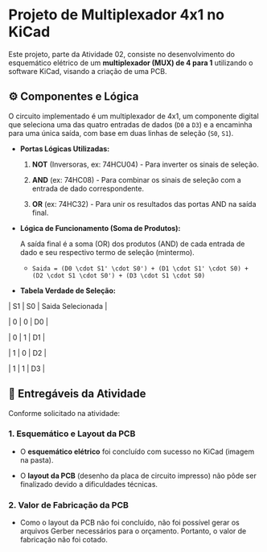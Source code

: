 # Projeto de Multiplexador 4x1 no KiCad



Este projeto, parte da Atividade 02, consiste no desenvolvimento do esquemático elétrico de um **multiplexador (MUX) de 4 para 1** utilizando o software KiCad, visando a criação de uma PCB.



## ⚙️ Componentes e Lógica



O circuito implementado é um multiplexador de 4x1, um componente digital que seleciona uma das quatro entradas de dados (`D0` a `D3`) e a encaminha para uma única saída, com base em duas linhas de seleção (`S0`, `S1`).



* **Portas Lógicas Utilizadas:**

    1.  **NOT** (Inversoras, ex: 74HCU04) - Para inverter os sinais de seleção.

    2.  **AND** (ex: 74HC08) - Para combinar os sinais de seleção com a entrada de dado correspondente.

    3.  **OR** (ex: 74HC32) - Para unir os resultados das portas AND na saída final.



* **Lógica de Funcionamento (Soma de Produtos):**

    A saída final é a soma (OR) dos produtos (AND) de cada entrada de dado e seu respectivo termo de seleção (mintermo).



    * `Saida = (D0 \cdot S1' \cdot S0') + (D1 \cdot S1' \cdot S0) + (D2 \cdot S1 \cdot S0') + (D3 \cdot S1 \cdot S0)`



* **Tabela Verdade de Seleção:**



| S1 | S0 | Saida Selecionada |



| 0 | 0 | D0 |

| 0 | 1 | D1 |

| 1 | 0 | D2 |

| 1 | 1 | D3 |



## 🚀 Entregáveis da Atividade



Conforme solicitado na atividade:



### 1. Esquemático e Layout da PCB

* O **esquemático elétrico** foi concluído com sucesso no KiCad (imagem na pasta).

* O **layout da PCB** (desenho da placa de circuito impresso) não pôde ser finalizado devido a dificuldades técnicas.



### 2. Valor de Fabricação da PCB

* Como o layout da PCB não foi concluído, não foi possível gerar os arquivos Gerber necessários para o orçamento. Portanto, o valor de fabricação não foi cotado.

